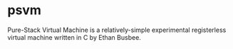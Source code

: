# psvm
Pure-Stack Virtual Machine is a relatively-simple experimental registerless virtual machine written in C by Ethan Busbee.
